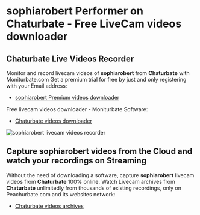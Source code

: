 # sophiarobert Performer on Chaturbate - Free LiveCam videos downloader

## Chaturbate Live Videos Recorder

Monitor and record livecam videos of **sophiarobert** from **Chaturbate** with Moniturbate.com
Get a premium trial for free by just and only registering with your Email address:
* [sophiarobert Premium videos downloader](https://moniturbate.com/request-demo-licence-key.html)

Free livecam videos downloader - Moniturbate Software:
* [Chaturbate videos downloader](https://moniturbate.com/moniturbate-download-software.html)

![sophiarobert livecam videos recorder](https://peachurnet.com/templates/moniturbate-software.png)


## Capture sophiarobert videos from the Cloud and watch your recordings on Streaming

Without the need of downloading a software, capture **sophiarobert** livecam videos from **Chaturbate** 100% online.
Watch Livecam archives from **Chaturbate** unlimitedly from thousands of existing recordings, only on Peachurbate.com and its websites network:
* [Chaturbate videos archives](https://peachurnet.com/)